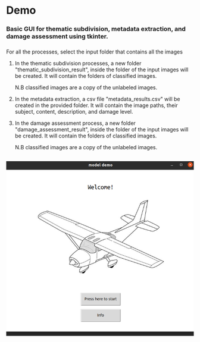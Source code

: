 # Demo

### Basic GUI for thematic subdivision, metadata extraction, and damage assessment using tkinter.
###

####
For all the processes, select the input folder that contains all the images
1. In the thematic subdivision processes, a new folder "thematic_subdivision_result",  inside the folder of the input images will be created. 
It will contain the folders of classified images.

    N.B classified images are a copy of the unlabeled images.


2. In the metadata extraction, a csv file "metadata_results.csv" will be created in the provided folder. It will contain the image paths, their subject, content,
description, and damage level.


3. In the damage assessment process, a new folder "damage_assessment_result",  inside the folder of the input images will be created. 
It will contain the folders of classified images.

    N.B classified images are a copy of the unlabeled images.


##


![alt text](./imgs/start_window.png)